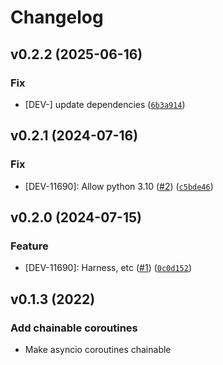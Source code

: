 # Changelog

<!--next-version-placeholder-->

## v0.2.2 (2025-06-16)
### Fix
* [DEV-] update dependencies ([`6b3a914`](https://github.com/IndicoDataSolutions/asyncio-chainable/commit/6b3a914adecda502dabefa1b5fc9567cdbbd7bbc))

## v0.2.1 (2024-07-16)
### Fix
* [DEV-11690]: Allow python 3.10 ([#2](https://github.com/IndicoDataSolutions/asyncio-chainable/issues/2)) ([`c5bde46`](https://github.com/IndicoDataSolutions/asyncio-chainable/commit/c5bde46ba43ded628490fe397164f3e8c3887d98))

## v0.2.0 (2024-07-15)
### Feature
* [DEV-11690]: Harness, etc ([#1](https://github.com/IndicoDataSolutions/asyncio-chainable/issues/1)) ([`0c0d152`](https://github.com/IndicoDataSolutions/asyncio-chainable/commit/0c0d1520d8bf720d829e16e4b4571b38b11ed3fa))

## v0.1.3 (2022)

### Add chainable coroutines

* Make asyncio coroutines chainable
